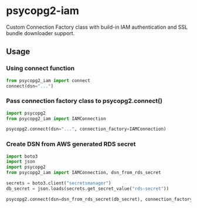 # psycopg2-iam

Custom Connection Factory class with build-in IAM authentication and SSL bundle downloader support.

## Usage

### Using connect function 

```python
from psycopg2_iam import connect
connect(dsn="...")
```

### Pass connection factory class to psycopg2.connect()

```python
import psycopg2 
from psycopg2_iam import IAMConnection

psycopg2.connect(dsn="...", connection_factory=IAMConnection)
```


### Create DSN from AWS generated RDS secret


```python
import boto3
import json
import psycopg2 
from psycopg2_iam import IAMConnection, dsn_from_rds_secret

secrets = boto3.client("secretsmanager")
db_secret = json.loads(secrets.get_secret_value("rds-secret"))

psycopg2.connect(dsn=dsn_from_rds_secret(db_secret), connection_factory=IAMConnection)
```
